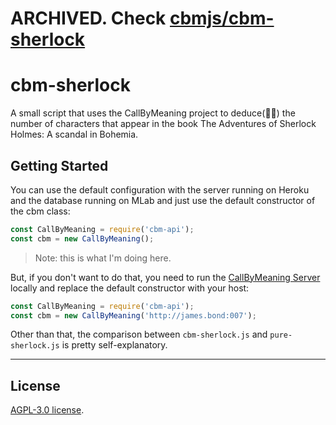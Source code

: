 # __ARCHIVED__. Check [cbmjs/cbm-sherlock](https://github.com/cbmjs/cbm-sherlock)

# cbm-sherlock

A small script that uses the CallByMeaning project to deduce(🕵🏼) the number of characters that appear in the book The Adventures of Sherlock Holmes: A scandal in Bohemia.

## Getting Started

You can use the default configuration with the server running on Heroku and the database running on MLab and just use the default constructor of the cbm class:

```javascript
const CallByMeaning = require('cbm-api');
const cbm = new CallByMeaning();
```

> Note: this is what I'm doing here.

But, if you don't want to do that, you need to run the [CallByMeaning Server](https://github.com/iamnapo/CallByMeaning) locally and replace the default constructor with your host:

```javascript
const CallByMeaning = require('cbm-api');
const cbm = new CallByMeaning('http://james.bond:007');
```

Other than that, the comparison between `cbm-sherlock.js` and `pure-sherlock.js` is pretty self-explanatory.

---

## License

[AGPL-3.0 license](https://opensource.org/licenses/AGPL-3.0).
